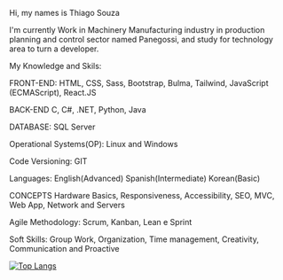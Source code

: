 Hi, my names is Thiago Souza

I'm currently Work in Machinery Manufacturing industry in production planning and control sector named Panegossi, and study for technology area to turn a developer.  

My Knowledge and  Skils:

FRONT-END:
HTML, CSS, Sass, Bootstrap, Bulma, Tailwind, JavaScript (ECMAScript), React.JS

BACK-END
 C, C#, .NET, Python, Java

DATABASE:
SQL Server

Operational Systems(OP): 
Linux and Windows  

Code Versioning:
GIT

Languages:
English(Advanced)
Spanish(Intermediate)
Korean(Basic)  

CONCEPTS
Hardware Basics, Responsiveness, Accessibility, SEO, MVC, Web App, Network and Servers

Agile Methodology:
Scrum, Kanban, Lean e Sprint

Soft Skills: 
Group Work, Organization, Time management, Creativity, Communication and  Proactive


[![Top Langs](https://github-readme-stats.vercel.app/api/top-langs/?username=Thiago-pi-souza&layout=compact&langs_count=7)](https://github.com/anuraghazra/github-readme-stats)
